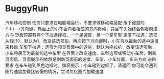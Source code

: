 # BuggyRun
汽车移动控制
任务只要求在电脑端运行，不要求做移动端适配
按下键盘的↑↓←→方向键，界面上的小车会向着相应的方向移动，并且车头始终会朝着前进方向
页面顶部有两个下拉选择框，一个是速度，另一个是车型
速度下拉选：选项从1到10，默认为1，改变该选项后，再次按下方向键时，小车将以最新的选中速度来移动
车型下拉选：选项为预览页面中的这些，默认为拖拉机，改变该选项后，小车将展示为最新的选中车型
在界面上改变速度、车型选项或移动小车后，刷新页面后，页面展示的依然是刷新页面前的速度、车型、小车位置、车头方向
进阶要求
在车头碰到黑色边框时，弹窗提示：小车碰到边框了，请返回
你可能会遇到图片速度加载比较慢的情况，尝试优化图片加载速度
